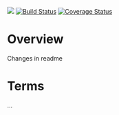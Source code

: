 [![](https://jitpack.io/v/scm4j/scm4j-deployer-api.svg)](https://jitpack.io/#scm4j/scm4j-deployer-api)
[![Build Status](https://travis-ci.org/scm4j/scm4j-deployer-api.svg?branch=master)](https://travis-ci.org/scm4j/scm4j-deployer-api)
[![Coverage Status](https://coveralls.io/repos/github/scm4j/scm4j-deployer-api/badge.svg?branch=master)](https://coveralls.io/github/scm4j/scm4j-deployer-api?branch=master)

# Overview

Changes in readme

# Terms

...  
